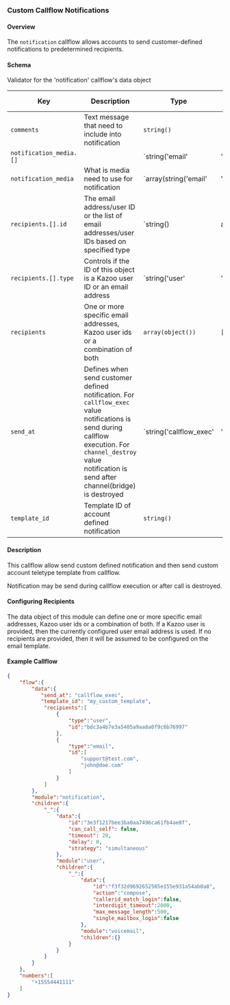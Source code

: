 ### Custom Callflow Notifications

#### Overview

The `notification` callflow allows accounts to send customer-defined notifications to predetermined recipients.

#### Schema

Validator for the 'notification' callflow's data object



Key | Description | Type | Default | Required | Support Level
--- | ----------- | ---- | ------- | -------- | -------------
`comments` | Text message that need to include into notification | `string()` |   | `false` |  
`notification_media.[]` |   | `string('email' | 'sms')` |   | `false` |  
`notification_media` | What is media need to use for notification | `array(string('email' | 'sms'))` |   | `false` |  
`recipients.[].id` | The email address/user ID or the list of email addresses/user IDs based on specified type | `string() | array(string())` |   | `true` |  
`recipients.[].type` | Controls if the ID of this object is a Kazoo user ID or an email address | `string('user' | 'email')` |   | `true` |  
`recipients` | One or more specific email addresses, Kazoo user ids or a combination of both | `array(object())` | `[]` | `true` |  
`send_at` | Defines when send customer defined notification. For `callflow_exec` value notifications is send during callflow execution. For `channel_destroy` value notification is send after channel(bridge) is destroyed | `string('callflow_exec' | 'channel_destroy')` | `channel_destroy` | `false` |  
`template_id` | Template ID of account defined notification | `string()` |   | `false` |  






#### Description

This callflow allow send custom defined notification and then send custom account teletype template from callflow.

Notification may be send during callflow execution or after call is destroyed.

#### Configuring Recipients

The data object of this module can define one or more specific email addresses, Kazoo user ids or a combination of both. If a Kazoo user is provided, then the currently configured user email address is used. If no recipients are provided, then it will be assumed to be configured on the email template.

#### Example Callflow
```json
{
    "flow":{
        "data":{
           "send_at": "callflow_exec",
           "template_id": "my_custom_template",
            "recipients":[
                {
                    "type":"user",
                    "id":"bdc3a4b7e3a5405a9aa8a0f9c6b76997"
                },
                {
                    "type":"email",
                    "id":[
                        "support@test.com",
                        "john@doe.com"
                    ]
                }
            ]
        },
        "module":"notification",
        "children":{
            "_":{
                "data":{
                    "id":"3e3f1217bee3ba0aa7496ca61fb4ae8f",
                    "can_call_self": false,
                    "timeout": 20,
                    "delay": 0,
                    "strategy": "simultaneous"
                },
                "module":"user",
                "children":{
                    "_":{
                        "data":{
                            "id":"f3f32d9692652565e155e931a54ab0a8",
                            "action":"compose",
                            "callerid_match_login":false,
                            "interdigit_timeout":2000,
                            "max_message_length":500,
                            "single_mailbox_login":false
                        },
                        "module":"voicemail",
                        "children":{}
                    }
                }
            }
        }
    },
    "numbers":[
        "+15554441111"
    ]
}
```
